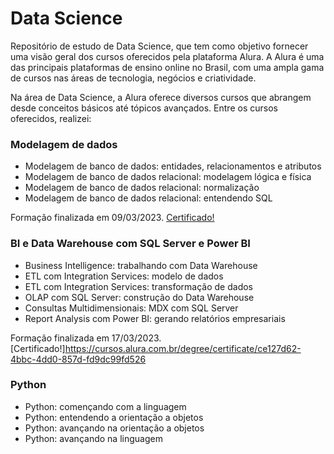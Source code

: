 # Data Science
Repositório de estudo de Data Science, que tem como objetivo fornecer uma visão geral dos cursos oferecidos pela plataforma Alura. A Alura é uma das principais plataformas de ensino online no Brasil, com uma ampla gama de cursos nas áreas de tecnologia, negócios e criatividade.

Na área de Data Science, a Alura oferece diversos cursos que abrangem desde conceitos básicos até tópicos avançados. Entre os cursos oferecidos, realizei:
### Modelagem de dados

* Modelagem de banco de dados: entidades, relacionamentos e atributos
* Modelagem de banco de dados relacional: modelagem lógica e física
* Modelagem de banco de dados relacional: normalização
* Modelagem de banco de dados relacional: entendendo SQL
 
 Formação finalizada em 09/03/2023. [Certificado!](https://cursos.alura.com.br/degree/certificate/4234ef49-d3fa-4e95-ad6f-c4a50f01863a)

 ### BI e Data Warehouse com SQL Server e Power BI
* Business Intelligence: trabalhando com Data Warehouse
* ETL com Integration Services: modelo de dados
* ETL com Integration Services: transformação de dados
* OLAP com SQL Server: construção do Data Warehouse
* Consultas Multidimensionais: MDX com SQL Server
* Report Analysis com Power BI: gerando relatórios empresariais

Formação finalizada em 17/03/2023. [Certificado!]https://cursos.alura.com.br/degree/certificate/ce127d62-4bbc-4dd0-857d-fd9dc99fd526

### Python
* Python: començando com a linguagem
* Python: entendendo a orientação a objetos
* Python: avançando na orientação a objetos
* Python: avançando na linguagem
